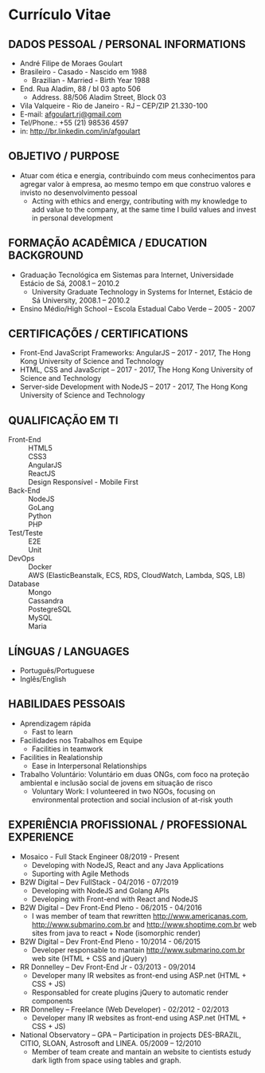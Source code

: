 # Currículo Vitae

## DADOS PESSOAL / PERSONAL INFORMATIONS

*   André Filipe de Moraes Goulart
*   Brasileiro - Casado - Nascido em 1988
    *   Brazilian - Married - Birth Year 1988
*   End. Rua Aladim, 88 / bl 03 apto 506
    *   Address. 88/506 Aladim Street, Block 03
*   Vila Valqueire - Rio de Janeiro - RJ – CEP/ZIP 21.330-100
*   E-mail: afgoulart.rj@gmail.com
*   Tel/Phone.: +55 (21) 98536 4597
*   in: http://br.linkedin.com/in/afgoulart

## OBJETIVO / PURPOSE

*   Atuar com ética e energia, contribuindo com meus conhecimentos para agregar valor à empresa, ao mesmo tempo em que construo valores e invisto no desenvolvimento pessoal
    *   Acting with ethics and energy, contributing with my knowledge to add value to the company, at the same time I build values and invest in personal development

## FORMAÇÃO ACADÊMICA / EDUCATION BACKGROUND

*   Graduação Tecnológica em Sistemas para Internet, Universidade Estácio de Sá, 2008.1 – 2010.2
    *   University Graduate Technology in Systems for Internet, Estácio de Sá University, 2008.1 – 2010.2
*   Ensino Médio/High School – Escola Estadual Cabo Verde – 2005 - 2007

## CERTIFICAÇÕES / CERTIFICATIONS

*   Front-End JavaScript Frameworks: AngularJS – 2017 - 2017, The Hong Kong University of Science and Technology
*   HTML, CSS and JavaScript – 2017 - 2017, The Hong Kong University of Science and Technology
*   Server-side Development with NodeJS – 2017 - 2017, The Hong Kong University of Science and Technology

## QUALIFICAÇÃO EM TI

<dl>
    <dt>Front-End</dt>
        <dd>HTML5</dd>
        <dd>CSS3</dd>
        <dd>AngularJS</dd>
        <dd>ReactJS</dd>
        <dd>Design Responsível - Mobile First</dd>
    <dt>Back-End</dt>
        <dd>NodeJS</dd>
        <dd>GoLang</dd>
        <dd>Python</dd>
        <dd>PHP</dd>
        <dt>Test/Teste</dt>
        <dd>E2E</dd>
        <dd>Unit</dd>
    <dt>DevOps</dt>
        <dd>Docker</dd>
        <dd>AWS (ElasticBeanstalk, ECS, RDS, CloudWatch, Lambda, SQS, LB)</dd>
    <dt>Database</dt>
        <dd>Mongo</dd>
        <dd>Cassandra</dd>
        <dd>PostegreSQL</dd>
        <dd>MySQL</dd>
        <dd>Maria</dd>
</dl>

## LÍNGUAS / LANGUAGES

*   Português/Portuguese
*   Inglês/English

## HABILIDAES PESSOAIS

*   Aprendizagem rápida
    *   Fast to learn
*   Facilidades nos Trabalhos em Equipe
    *   Facilities in teamwork
*   Facilities in Realationship
    *   Ease in Interpersonal Relationships
*   Trabalho Voluntário: Voluntário em duas ONGs, com foco na proteção ambiental e inclusão social de jovens em situação de risco
    *   Voluntary Work: I volunteered in two NGOs, focusing on environmental protection and social inclusion of at-risk youth

## EXPERIÊNCIA PROFISSIONAL / PROFESSIONAL EXPERIENCE
*   Mosaico - Full Stack Engineer 08/2019 - Present
    * Developing with NodeJS, React and any Java Applications
    * Suporting with Agile Methods
*   B2W Digital – Dev FullStack - 04/2016 - 07/2019
    * Developing with NodeJS and Golang APIs
    * Developing with Front-end with React and NodeJS
*   B2W Digital – Dev Front-End Pleno - 06/2015 - 04/2016
    * I was member of team that rewritten http://www.americanas.com, http://www.submarino.com.br and http://www.shoptime.com.br web sites from java to react + Node (isomorphic render)
*   B2W Digital – Dev Front-End Pleno - 10/2014 - 06/2015
    * Developer responsable to mantain http://www.submarino.com.br web site (HTML + CSS and jQuery)
*   RR Donnelley – Dev Front-End Jr - 03/2013 - 09/2014
    * Developer many IR websites as front-end using ASP.net (HTML + CSS + JS)
    * Responsabled for create plugins jQuery to automatic render components 
*   RR Donnelley – Freelance (Web Developer) - 02/2012 - 02/2013
    * Developer many IR websites as front-end using ASP.net (HTML + CSS + JS)
*   National Observatory – GPA – Participation in projects DES-BRAZIL, CITIO, SLOAN, Astrosoft and LINEA. 05/2009 – 12/2010
    * Member of team create and mantain an website to cientists estudy dark ligth from space using tables and graph.
